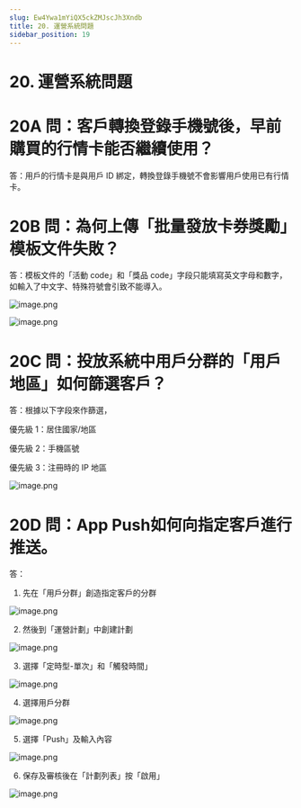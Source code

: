 ```yaml
---
slug: Ew4Ywa1mYiQX5ckZMJscJh3Xndb
title: 20. 運營系統問題
sidebar_position: 19
---
```



# 20. 運營系統問題


# 20A 問：客戶轉換登錄手機號後，早前購買的行情卡能否繼續使用？


答：用戶的行情卡是與用戶 ID 綁定，轉換登錄手機號不會影響用戶使用已有行情卡。


# 20B 問：為何上傳「批量發放卡券獎勵」模板文件失敗？


答：模板文件的「活動 code」和「獎品 code」字段只能填寫英文字母和數字，如輸入了中文字、特殊符號會引致不能導入。


![image.png](/assets/7047d6dce3ffcab0fea24bef94d77248.png)


![image.png](/assets/15c42cc315565d8f6227d16a9aec7174.png)


# 20C 問：投放系統中用戶分群的「用戶地區」如何篩選客戶？


答：根據以下字段來作篩選，


優先級 1：居住國家/地區


優先級 2：手機區號


優先級 3：注冊時的 IP 地區


![image.png](/assets/cfbfa2bcf209906ea81a0f4bd1cb9d1f.png)


# 20D 問：App Push如何向指定客戶進行推送。


答：


1. 先在「用戶分群」創造指定客戶的分群


![image.png](/assets/6cc496bcfb773e3ca7a37e63fb8d7eae.png)


2. 然後到「運營計劃」中創建計劃


![image.png](/assets/ff58f38bc654834486bca3d7ab39ed2c.png)


3. 選擇「定時型-單次」和「觸發時間」


![image.png](/assets/f0497c616d630dc9ff3f04c02cf625be.png)


4. 選擇用戶分群


![image.png](/assets/1e2a85db25fdebf73197348530eea254.png)


5. 選擇「Push」及輸入內容 


![image.png](/assets/a17ef05d0330b3e153fdfd388399c162.png)


6. 保存及審核後在「計劃列表」按「啟用」


![image.png](/assets/08526f6f0d33044a0a4406d6d18d0a6a.png)

